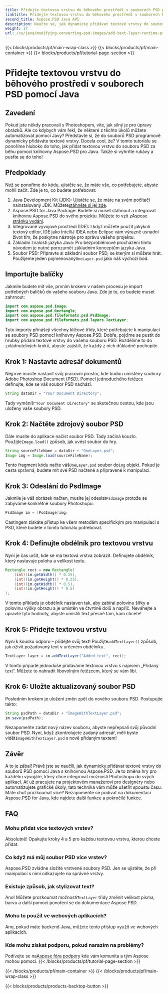 ```yaml
---
title: Přidejte textovou vrstvu do běhového prostředí v souborech PSD pomocí Java
linktitle: Přidejte textovou vrstvu do běhového prostředí v souborech PSD pomocí Java
second_title: Aspose.PSD Java API
description: Naučte se, jak dynamicky přidávat textové vrstvy do souborů PSD pomocí Java s Aspose.PSD. Následujte tento podrobný tutoriál pro vzrušující možnosti automatizace.
weight: 17
url: /cs/java/modifying-converting-psd-images/add-text-layer-runtime-psd-files/
---
```


{{< blocks/products/pf/main-wrap-class >}}
{{< blocks/products/pf/main-container >}}
{{< blocks/products/pf/tutorial-page-section >}}

# Přidejte textovou vrstvu do běhového prostředí v souborech PSD pomocí Java

## Zavedení
Pokud jste někdy pracovali s Photoshopem, víte, jak silný je pro úpravy obrázků. Ale co kdybych vám řekl, že některé z těchto úkolů můžete automatizovat pomocí Javy? Představte si, že do souborů PSD programově dynamicky přidáváte textové vrstvy. Docela cool, že? V tomto tutoriálu se ponoříme hluboko do toho, jak přidat textovou vrstvu do souboru PSD za běhu pomocí knihovny Aspose.PSD pro Javu. Takže si vyhrňte rukávy a pusťte se do toho!
## Předpoklady
Než se ponoříme do kódu, ujistěte se, že máte vše, co potřebujete, abyste mohli začít. Zde je to, co budete potřebovat:
1.  Java Development Kit (JDK): Ujistěte se, že máte na svém počítači nainstalovaný JDK. Můžete[stáhněte si jej zde](https://www.oracle.com/java/technologies/javase-jdk11-downloads.html).
2.  Aspose.PSD for Java Package: Budete si muset stáhnout a integrovat knihovnu Aspose.PSD do svého projektu. Můžete to vzít z[Aspose stránku vydání](https://releases.aspose.com/psd/java/).
3. Integrované vývojové prostředí (IDE): I když můžete použít jakýkoli textový editor, IDE jako IntelliJ IDEA nebo Eclipse vám výrazně usnadní život tím, že poskytne nástroje pro správu vašeho projektu.
4. Základní znalosti jazyka Java: Pro bezproblémové procházení tímto návodem je nutné porozumět základním konceptům jazyka Java.
5.  Soubor PSD: Připravte si základní soubor PSD, se kterým si můžete hrát. Použijeme jeden pojmenovaný`OneLayer.psd` jako náš výchozí bod.
## Importujte balíčky
Jakmile budete mít vše, prvním krokem v našem procesu je import potřebných balíčků do vašeho souboru Java. Zde je to, co budete muset zahrnout:
```java
import com.aspose.psd.Image;
import com.aspose.psd.Rectangle;
import com.aspose.psd.fileformats.psd.PsdImage;
import com.aspose.psd.fileformats.psd.layers.TextLayer;
```
Tyto importy přinášejí všechny klíčové třídy, které potřebujete k manipulaci se soubory PSD pomocí knihovny Aspose.PSD.
Dobře, pojďme se pustit do hrubky přidání textové vrstvy do vašeho souboru PSD. Rozdělíme to do zvládnutelných kroků, abyste zajistili, že každý z nich důkladně pochopíte.
## Krok 1: Nastavte adresář dokumentů
Nejprve musíte nastavit svůj pracovní prostor, kde budou umístěny soubory Adobe Photoshop Document (PSD). Pomocí jednoduchého řetězce definujte, kde se váš soubor PSD nachází.
```java
String dataDir = "Your Document Directory"; 
```
 Tady vyměníš`"Your Document Directory"` se skutečnou cestou, kde jsou uloženy vaše soubory PSD.
## Krok 2: Načtěte zdrojový soubor PSD
Dále musíte do aplikace načíst soubor PSD. Tady začíná kouzlo. Použijte`Image.load()` způsob, jak uvést soubor do hry.
```java
String sourceFileName = dataDir + "OneLayer.psd"; 
Image img = Image.load(sourceFileName);
```
 Tento fragment kódu načte váš`OneLayer.psd` soubor do`img` objekt. Pokud je cesta správná, budete mít své PSD načtené a připravené k manipulaci.
## Krok 3: Odeslání do PsdImage
 Jakmile je váš obrázek načten, musíte jej odeslat`PsdImage` protože se zabýváme konkrétně soubory Photoshopu.
```java
PsdImage im = (PsdImage)img;
```
Castingem získáte přístup ke všem metodám specifickým pro manipulaci s PSD, které budete v tomto tutoriálu potřebovat.
## Krok 4: Definujte obdélník pro textovou vrstvu
Nyní je čas určit, kde se má textová vrstva zobrazit. Definujete obdélník, který nastavuje polohu a velikost textu.
```java
Rectangle rect = new Rectangle(
    (int)(im.getWidth() * 0.25),
    (int)(im.getHeight() * 0.25),
    (int)(im.getWidth() * 0.5),
    (int)(im.getHeight() * 0.5)
);
```
V tomto příkladu je obdélník nastaven tak, aby zabíral polovinu šířky a polovinu výšky obrazu a je umístěn ve čtvrtině dolů a napříč. Neváhejte a upravte tyto hodnoty, abyste umístili text přesně tam, kam chcete!
## Krok 5: Přidejte textovou vrstvu
 Nyní k kousku odporu – přidejte svůj text! Použijte`addTextLayer()` způsob, jak oživit požadovaný text v určeném obdélníku.
```java
TextLayer layer = im.addTextLayer("Added text", rect);
```
V tomto případě jednoduše přidáváme textovou vrstvu s nápisem „Přidaný text“. Můžete to nahradit libovolným řetězcem, který se vám líbí.
## Krok 6: Uložte aktualizovaný soubor PSD
Posledním krokem je uložení změn zpět do nového souboru PSD. Postupujte takto:
```java
String psdPath = dataDir + "ImageWithTextLayer.psd";
im.save(psdPath);
```
 Nezapomeňte zadat nový název souboru, abyste nepřepsali svůj původní soubor PSD. Nyní, když zkontrolujete zadaný adresář, měli byste vidět`ImageWithTextLayer.psd` s nově přidaným textem!
## Závěr
A to je zábal! Právě jste se naučili, jak dynamicky přidávat textové vrstvy do souborů PSD pomocí Java s knihovnou Aspose.PSD. Je to změna hry pro každého vývojáře, který chce integrovat možnosti Photoshopu do svých aplikací. Ať už pracujete na projektovém manažerovi pro designéry nebo automatizujete grafické úkoly, tato technika vám může ušetřit spoustu času.
Máte chuť prozkoumat více? Nezapomeňte se podívat na dokumentaci Aspose.PSD for Java, kde najdete další funkce a pokročilé funkce.
## FAQ
### Mohu přidat více textových vrstev?
Absolutně! Opakujte kroky 4 a 5 pro každou textovou vrstvu, kterou chcete přidat.
### Co když má můj soubor PSD více vrstev?
Aspose.PSD zvládne složité vrstvené soubory PSD. Jen se ujistěte, že při manipulaci s nimi odkazujete na správné vrstvy.
### Existuje způsob, jak stylizovat text?
 Ano! Můžete prozkoumat možnosti`TextLayer` třídy změnit velikost písma, barvu a další pomocí ponoření se do dokumentace Aspose.PSD.
### Mohu to použít ve webových aplikacích?
Ano, pokud máte backend Java, můžete tento přístup využít ve webových aplikacích.
### Kde mohu získat podporu, pokud narazím na problémy?
 Podívejte se na[Aspose fóra podpory](https://forum.aspose.com/c/psd/34) kde vám komunita a tým Aspose mohou pomoci.
{{< /blocks/products/pf/tutorial-page-section >}}

{{< /blocks/products/pf/main-container >}}
{{< /blocks/products/pf/main-wrap-class >}}

{{< blocks/products/products-backtop-button >}}
